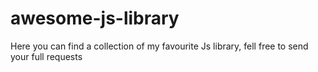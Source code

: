 # awesome-js-library
Here you can find a collection of my favourite Js library, fell free to send your full requests
